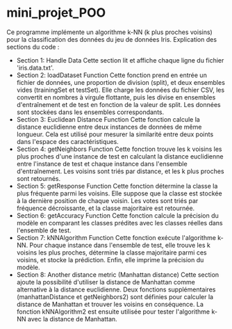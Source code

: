 # mini_projet_POO
Ce programme implémente un algorithme k-NN (k plus proches voisins) pour la classification des données du jeu de données Iris.
Explication des sections du code :
- Section 1: Handle Data
Cette section lit et affiche chaque ligne du fichier 'iris.data.txt'.
- Section 2: loadDataset Function
Cette fonction prend en entrée un fichier de données, une proportion de division (split), et deux ensembles vides (trainingSet et testSet). 
Elle charge les données du fichier CSV, les convertit en nombres à virgule flottante, puis les divise en ensembles d'entraînement et de test en fonction de la valeur de split.
Les données sont stockées dans les ensembles correspondants.
- Section 3: Euclidean Distance Function
Cette fonction calcule la distance euclidienne entre deux instances de données de même longueur.
Cela est utilisé pour mesurer la similarité entre deux points dans l'espace des caractéristiques.
-  Section 4: getNeighbors Function
Cette fonction trouve les k voisins les plus proches d'une instance de test en calculant la distance euclidienne entre l'instance de test et chaque instance dans l'ensemble d'entraînement.
Les voisins sont triés par distance, et les k plus proches sont retournés.
- Section 5: getResponse Function
Cette fonction détermine la classe la plus fréquente parmi les voisins. Elle suppose que la classe est stockée à la dernière position de chaque voisin.
Les votes sont triés par fréquence décroissante, et la classe majoritaire est retournée.
- Section 6: getAccuracy Function
Cette fonction calcule la précision du modèle en comparant les classes prédites avec les classes réelles dans l'ensemble de test.
- Section 7: kNNAlgorithm Function
Cette fonction exécute l'algorithme k-NN. Pour chaque instance dans l'ensemble de test, elle trouve les k voisins les plus proches, détermine la classe majoritaire parmi ces voisins, et stocke la prédiction.
Enfin, elle imprime la précision du modèle.
- Section 8: Another distance metric (Manhattan distance)
Cette section ajoute la possibilité d'utiliser la distance de Manhattan comme alternative à la distance euclidienne.
Deux fonctions supplémentaires (manhattanDistance et getNeighbors2) sont définies pour calculer la distance de Manhattan et trouver les voisins en conséquence.
La fonction kNNAlgorithm2 est ensuite utilisée pour tester l'algorithme k-NN avec la distance de Manhattan.
